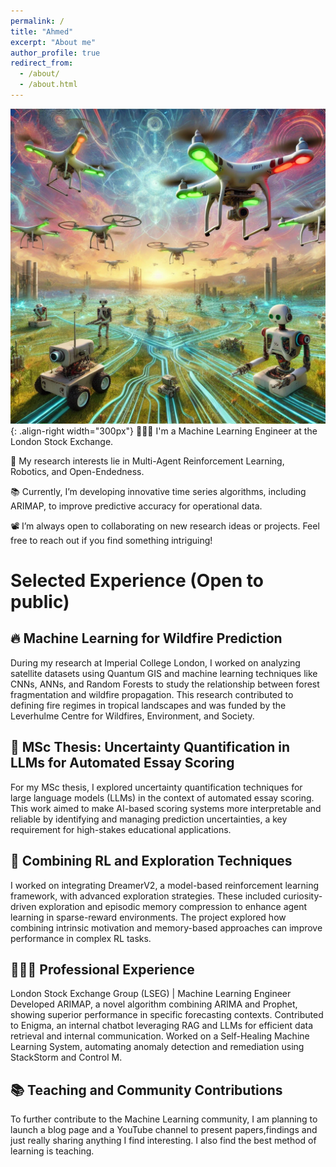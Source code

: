 ```yaml
---
permalink: /
title: "Ahmed"
excerpt: "About me"
author_profile: true
redirect_from: 
  - /about/
  - /about.html
---
```




![Illustration of combining vision and language modalities](/images/portImage.jpeg){: .align-right width="300px"}
👨🏽‍💻 I'm a Machine Learning Engineer at the London Stock Exchange.

🔬 My research interests lie in Multi-Agent Reinforcement Learning, Robotics, and Open-Endedness.

📚 Currently, I’m developing innovative time series algorithms, including ARIMAP, to improve predictive accuracy for operational data.

📽️ I’m always open to collaborating on new research ideas or projects. Feel free to reach out if you find something intriguing!

# Selected Experience (Open to public)

## 🔥 Machine Learning for Wildfire Prediction

During my research at Imperial College London, I worked on analyzing satellite datasets using Quantum GIS and machine learning techniques like CNNs, ANNs, and Random Forests to study the relationship between forest fragmentation and wildfire propagation. This research contributed to defining fire regimes in tropical landscapes and was funded by the Leverhulme Centre for Wildfires, Environment, and Society.


## 📘 MSc Thesis: Uncertainty Quantification in LLMs for Automated Essay Scoring
For my MSc thesis, I explored uncertainty quantification techniques for large language models (LLMs) in the context of automated essay scoring. This work aimed to make AI-based scoring systems more interpretable and reliable by identifying and managing prediction uncertainties, a key requirement for high-stakes educational applications.

## 🤖 Combining RL and Exploration Techniques
I worked on integrating DreamerV2, a model-based reinforcement learning framework, with advanced exploration strategies. These included curiosity-driven exploration and episodic memory compression to enhance agent learning in sparse-reward environments. The project explored how combining intrinsic motivation and memory-based approaches can improve performance in complex RL tasks.

## 👨🏻‍🔬 Professional Experience
  London Stock Exchange Group (LSEG) | Machine Learning Engineer
  Developed ARIMAP, a novel algorithm combining ARIMA and Prophet, showing superior performance in specific forecasting contexts.
  Contributed to Enigma, an internal chatbot leveraging RAG and LLMs for efficient data retrieval and internal communication.
  Worked on a Self-Healing Machine Learning System, automating anomaly detection and remediation using StackStorm and Control M.

## 📚 Teaching and Community Contributions
To further contribute to the Machine Learning community, I am planning to launch a blog page and a YouTube channel to present papers,findings and just really sharing anything I find interesting. I also find the best method of learning is teaching.